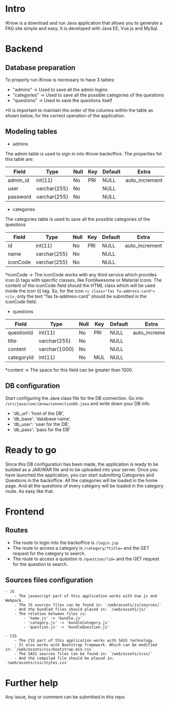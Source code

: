 # Intro

iKnow is a download and run Java application that allows you to generate a FAQ site simple and easy.
It is developed with Java EE, Vue.js and MySql.

# Backend

## Database preparation

To properly run iKnow is necessary to have 3 tables:
- "admins" -> Used to save all the admin logins
- "categories" -> Used to save all the possible categories of the questions
- "questions" -> Used to save the questions itself

*It is important to maintain the order of the columns within the table as shown below,  for the correct operation of the application.

## Modeling tables

- admins

The admin table is used to sign in into iKnow backoffice.
The properties fot this table are:

| Field  | Type | Null  | Key | Default  | Extra |
| ------------- | ------------- | ------------- | ------------- | ------------- | ------------- |
| admin_id  | int(11)    | No  | PRI  | NULL  | auto_increment |    
| user  | varchar(255)   | No  |   | NULL  |  |    
| password  | varchar(255)   | No  |   | NULL  |  |    


- categories

The categories table is used to save all the possible categories of the questions

| Field  | Type | Null  | Key | Default  | Extra |
| ------------- | ------------- | ------------- | ------------- | ------------- | ------------- |
| id  | int(11)    | No  | PRI  | NULL  | auto_increment |    
| name  | varchar(255)   | No  |   | NULL  |  |    
| iconCode  | varchar(255)   | No  |   | NULL  |  |    

*iconCode -> The iconCode works with any third service which provides icon (i) tags with specific classes, like FontAwesome or Material Icons.
The content of the iconCode field should the HTML class which will be used inside the icon (i) tag.
So, for the icon `<i class="fas fa-address-card"></i>`, only the text "fas fa-address-card" should be submitted in the iconCode field.


- questions

| Field  | Type | Null  | Key | Default  | Extra |
| ------------- | ------------- | ------------- | ------------- | ------------- | ------------- |
| questionId  | int(11)    | No  | PRI  | NULL  | auto_increment |    
| title  | varchar(255)   | No  |   | NULL  |  |    
| content  | varchar(1000)   | No  |   | NULL  |  |    
| categoryId  | int(11)   | No  | MUL   | NULL  |  |    

*content -> The space for this field can be greater than 1000.


## DB configuration

Start configuring the Java class file for the DB connection. Go into `/src/java/com/iknow/connectionDb.java` and write down your DB info
- 'db_url': 'host of the DB',
- 'db_base': 'database name',
- 'db_user': 'user for the DB',
- 'db_pass': 'pass for the DB'

# Ready to go

Since this DB configuration has been made, the application is ready to be builded as a JAR/WAR file and to be uploaded into your server.
Once you have launched the application, you can start submitting Categories and Questions in the backoffice.
All the categories will be loaded in the home page.
And all the questions of every category will be loaded in the category route.
As easy like that.

# Frontend

## Routes

- The route to login into the backoffice is `/login.jsp` 
- The route to access a category is `/category/?title=` and the GET request for the category to search.
- The route to access a question is `/question/?id=` and the GET request for the question to search.

## Sources files configuration

    - JS
        - The javascript part of this application works with Vue.js and Webpack.
        - The JS sources files can be found in: `/web/assets/js/sources/`
        - And the bundled files should placed in: `/web/assets/js/`
        - The relation between files is:
            - 'home.js' -> 'bundle.js'
            - 'category.js' -> 'bundleCategory.js'
            - 'question.js' -> 'bundleQuestion.js'

    - CSS
        - The CSS part of this application works with SASS technology.
        - It also works with Bootstrap framework. Which can be modified in: `/web/assets/css/bootstrap.min.css`
        - The SASS sources files can be found in: `/web/assets/scss/`
        - And the compiled file should be placed in: `/web/assets/css/styles.css`


# Further help

Any issue, bug or comment can be submitted in this repo.
